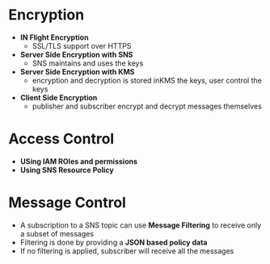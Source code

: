 

# Encryption

- **IN Flight Encryption**
	- SSL/TLS support over HTTPS
- **Server Side Encryption with SNS**
	- SNS maintains and uses the keys
- **Server Side Encryption with KMS**
	- encryption and decryption is stored inKMS  the keys, user control the keys
- **Client Side Encryption**
	- publisher and subscriber encrypt and decrypt messages themselves

# Access Control

- **USing IAM ROles and permissions**
- **Using SNS Resource Policy**

# Message Control

- A subscription to a SNS topic can use **Message Filtering** to receive only a subset of messages
- Filtering is done by providing a **JSON based policy data**
- If no filtering is applied, subscriber will receive all the messages

